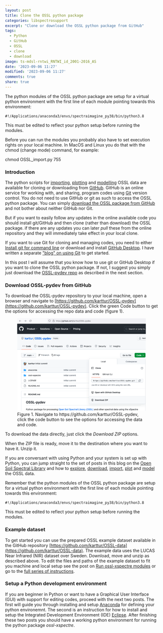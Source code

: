 ```yaml
---
layout: post
title: Clone the OSSL python package
categories: libspectrosupport
excerpt: "Clone or download the OSSL python package from GitHub"
tags:
  - Python
  - GitHub
  - OSSL
  - clone
  - download
image: ts-mdsl-rntwi_RNTWI_id_2001-2016_AS
date: '2023-09-06 11:27'
modified: '2023-09-06 11:27'
comments: true
share: true
---
```



The python modules of the OSSL python package are setup for a virtual python environment with the first line of each module pointing towards this environment:
```
#!/Applications/anaconda3/envs/spectraimagine_py38/bin/python3.8
```
This must be edited to reflect your python setup before running the modules.

Before you can run the modules you probably also have to set execution rights on your local machine. In MacOS and Linux you do that with the <span class='terminalapp'>chmod</span> (change mode) command, for example:

 <span class='terminal'>chmod OSSL_import.py 755</span>

### Introduction

The python scripts for [importing](../../libspectrodata/spectrodata-OSSL4ML02-arrange), [plotting](../../libspectrodata/spectrodata-OSSL4ML03-plot) and [modelling](../../libspectrodata/spectrodata-OSSL4ML05-mlmodel01) OSSL data are available for cloning or downloading from [GitHub](https://github.com). GitHub is an online service for working with, and sharing, program codes using [Git](https://www.atlassian.com/git/tutorials/what-is-git) version control. You do not need to use GitHub or git as such to access the OSSL python package. You can simply [download the OSSL package from GitHub](https://github.com/karttur/OSSL-pydev) and not bother about neither GitHub nor Git.

But if you want to easily follow any updates in the online available code you should install git/GitHub and then clone (rather than download) the OSSL package. if there are any updates you can later _pull_ these from the online repository and they will immediately take effect in your local clone.

If you want to use Git for cloning and managing codes, you need to either [Install git for command line](https://karttur.github.io/git-vcs/git/git-commandline-install/) or download and install [GitHub Desktop](https://desktop.github.com). I have written a separate ["blog" on using Git](https://karttur.github.io/git-vcs/) to get started.

In this post I will assume that you know how to use <span class='terminalapp'>git</span> or <span class='app'>GitHub Desktop</span> if you want to clone the OSSL python package. If not, I suggest you simply just download the [OSSL-pydev repo](https://github.com/karttur/OSSL-pydev) as described in the next section.

### Download OSSL-pydev from GitHub

To download the OSSL-pydev repository to your local machine, open a browser and navigate to [https://github.com/karttur/OSSL-pydev](https://github.com/karttur/OSSL-pydev). Click the green <span class='button'>Code</span> button to get the options for accessing the repo data and code (figure 1).

<figure>
  <img src="../../images/GitHub_OSSL-pydev_front.png" alt="image">
	<figcaption>Figure 1. Navigate to https://github.com/karttur/OSSL-pydev, click the code button to see the options for accessing the data and code.</figcaption>
</figure>

To download the data directly, just click the _Download ZIP_ options.

When the ZIP file is ready, move it to the destination where you want to have it. Unzip it.

If you are conversant with using Python and your system is set up with Python, you can jump straight to the set of posts in this blog on the [Open Soil Spectral Library](../../libspectrodata/spectrodata-OSSL-intro) and how to [explore](../../libspectrodata/spectrodata-OSSL-api-explorer), [download](../../libspectrodata/spectrodata-OSSL4ML01-download), [import](../../libspectrodata/spectrodata-OSSL4ML02-arrange), [plot](../../libspectrodata/spectrodata-OSSL4ML03-plot) and [model](../../libspectrodata/spectrodata-OSSL4ML05-mlmodel01) the OSSL data.

Remember that the python modules of the OSSL python package are setup for a virtual python environment with the first line of each module pointing towards this environment:
```
#!/Applications/anaconda3/envs/spectraimagine_py38/bin/python3.8
```
This must be edited to reflect your python setup before running the modules.

### Example dataset

To get started you can use the prepared OSSL example dataset available in the GitHub repository [https://github.com/karttur/OSSL-data](https://github.com/karttur/OSSL-data). The example data uses the LUCAS Near Infrared (NIR) dataset over Sweden. Download, move and unzip as described above. To edit the files and paths of the example dataset to fit you machine and local setup see the post on [Run ossl-xspectre modules](../spectrosupport-OSSL-run) or go to the [full series of instructions](../../libspectrodata/).

### Setup a Python development environment

If you are beginner in Python or want to have a Graphical User Interface (GUI) with support for editing codes, proceed with the next two posts. The first will guide you through installing and setup [<span class='app'>Anaconda</span>](../libspectrosupport/spectrosupport-OSSL-anaconda) for defining your python environemnt. The second is an instruction for how to install and setup the Integrated Development Environment (IDE) [<span class='app'>Eclipse</span>](../libspectrosupport/spectrosupport-OSSL-eclipse). After finishing these two posts you should have a working python environment for running the python package _ossl-xspectre_.
